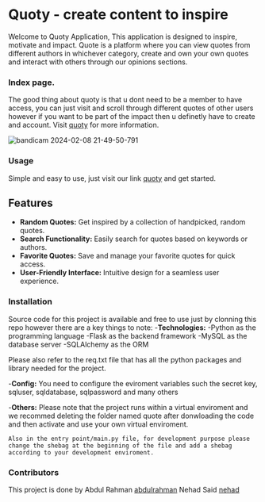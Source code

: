 # Quoty - create content to inspire

Welcome to Quoty Application, This application is designed to inspire, motivate and impact.
Quote is a platform where you can view quotes from different authors in whichever category, create and own your own quotes and interact with others through our opinions sections.

### Index page.
The good thing about quoty is that u dont need to be a member to have access, you can just visit and scroll through different quotes of other users however if you want to be part of the impact then u definetly have to create and account. Visit [quoty](http://www.quoty.tech/) for more information.

![bandicam 2024-02-08 21-49-50-791](https://github.com/Nehad-Said/Quoty_App/assets/29124204/cbfd5658-39b4-4adc-9fa2-4876b16fac3b)

### Usage
Simple and easy to use, just visit our link [quoty](http://www.quoty.tech/) and get started.

## Features

- **Random Quotes:** Get inspired by a collection of handpicked, random quotes.
- **Search Functionality:** Easily search for quotes based on keywords or authors.
- **Favorite Quotes:** Save and manage your favorite quotes for quick access.
- **User-Friendly Interface:** Intuitive design for a seamless user experience.

### Installation
Source code for this project is available and free to use just by clonning this repo however there are a key things to note:
-**Technologies:**
	-Python as the programming language
	-Flask as the backend framework
	-MySQL as the database server
	-SQLAlchemy as the ORM

 Please also refer to the req.txt file that has all the python packages and library needed for the project.

-**Config:**
	You need to configure the eviroment variables such the secret key, sqluser, sqldatabase, sqlpassword and many others

 -**Others:**
	Please note that the project runs within a virtual enviroment and we recommed deleting the folder named quote after donwloading the code and then activate and use your own virtual enviroment.

	Also in the entry point/main.py file, for development purpose please change the shebag at the beginning of the file and add a shebag according to your development enviroment.

### Contributors
This project is done by 
Abdul Rahman [abdulrahman](https://github.com/Abdul17rahman)
Nehad Said [nehad](https://github.com/Nehad-Said)



